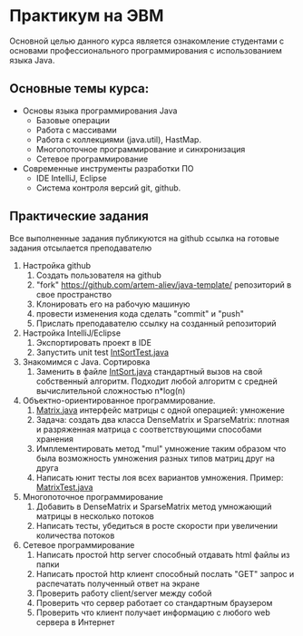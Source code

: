 # Практикум на ЭВМ
Основной целью данного курса является ознакомление студентами с основами профессионального программирования с использованием языка Java.

## Основные темы курса:
* Основы языка программирования Java
  * Базовые операции
  * Работа с массивами 
  * Работа с коллекциями (java.util), HastMap.
  * Многопоточное программирование и синхронизация
  * Сетевое программирование
* Современные инструменты разработки ПО
  * IDE IntelliJ, Eclipse
  * Система контроля версий git, github.

## Практические задания
Все выполненные задания публикуются на github ссылка на готовые задания отсылается преподавателю

1. Настройка github
   1. Создать пользователя на github
   2. "fork" https://github.com/artem-aliev/java-template/ репозиторий в свое пространство
   3. Клонировать его на рабочую машиную
   4. провести изменения кода сделать "commit" и "push"
   5. Прислать преподавателю ссылку на созданный репозиторий
2. Настройка IntelliJ/Eclipse
   1. Экспортировать проект в IDE
   2. Запустить unit test [IntSortTest.java](https://github.com/artem-aliev/java-template/blob/master/src/test/java/edu/spbu/sort/IntSortTest.java)
3. Знакомимся с Java. Сортировка
   1. Заменить в файле [IntSort.java](https://github.com/artem-aliev/java-template/blob/master/src/main/java/edu/spbu/sort/IntSort.java) стандартный вызов на свой собственный алгоритм. 
       Подходит любой алгоритм с средней вычислительной сложностью n*log(n)
4. Объектно-ориентированное программирование.
   1. [Matrix.java](https://github.com/artem-aliev/java-template/blob/master/src/main/java/edu/spbu/matrix/Matrix.java) интерфейс матрицы с одной операцией: умножение
   2. Задача: создать два класса DenseMatrix и SparseMatrix: плотная и разряженная матрица с соответствующими способами хранения
   3. Имплементировать метод "mul" умножение таким образом что была возможность умножения разных типов матриц друг на друга
   4. Написать юнит тесты лоя всех вариантов умножения. Пример: [MatrixTest.java](https://github.com/artem-aliev/java-template/blob/master/src/test/java/edu/spbu/matrix/MatrixTest.java)
5. Многопоточное программирование
   1. Добавить в  DenseMatrix и SparseMatrix метод умножающий матрицы в несколько потоков
   2. Написать тесты, убедиться в росте скорости при увеличении количества потоков
6. Сетевое программирование
   1. Написать простой http server способный отдавать html файлы из папки
   2. Написать простой http клиент способный послать "GET" запрос и распечатать полученный ответ на экране
   3. Проверить работу client/server между собой
   4. Проверить что сервер работает со стандартным браузером
   5. Проверить что клиент получает информацию с любого web сервера в Интернет

